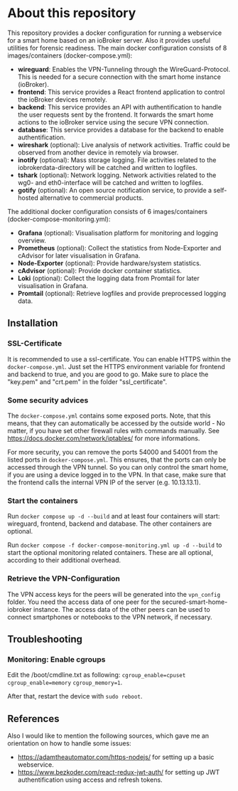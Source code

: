 # About this repository

This repository provides a docker configuration for running a webservice for a smart home based on an ioBroker server. Also it provides useful utilities for forensic readiness.
The main docker configuration consists of 8 images/containers (docker-compose.yml):
- **wireguard**: Enables the VPN-Tunneling through the WireGuard-Protocol. This is needed for a secure connection with the smart home instance (ioBroker).
- **frontend**: This service provides a React frontend application to control the ioBroker devices remotely.
- **backend**: This service provides an API with authentification to handle the user requests sent by the frontend. It forwards the smart home actions to the ioBroker service using the secure VPN connection.
- **database**: This service provides a database for the backend to enable authentification.
- **wireshark** (optional): Live analysis of network activities. Traffic could be observed from another device in remotely via browser.
- **inotify** (optional): Mass storage logging. File activities related to the iobrokerdata-directory will be catched and written to logfiles.
- **tshark** (optional): Network logging. Network activities related to the wg0- and eth0-interface will be catched and written to logfiles.
- **gotify** (optional): An open source notification service, to provide a self-hosted alternative to commercial products.

The additional docker configuration consists of 6 images/containers (docker-compose-monitoring.yml):
- **Grafana** (optional): Visualisation platform for monitoring and logging overview.
- **Prometheus** (optional): Collect the statistics from Node-Exporter and cAdvisor for later visualisation in Grafana.
- **Node-Exporter** (optional): Provide hardware/system statistics.
- **cAdvisor** (optional): Provide docker container statistics.
- **Loki** (optional): Collect the logging data from Promtail for later visualisation in Grafana.
- **Promtail** (optional): Retrieve logfiles and provide preprocessed logging data.

## Installation

### SSL-Certificate

It is recommended to use a ssl-certificate. You can enable HTTPS within the ```docker-compose.yml```. Just set the HTTPS environment variable for frontend and backend to true, and you are good to go. Make sure to place the "key.pem" and "crt.pem" in the folder "ssl_certificate".

### Some security advices

The ```docker-compose.yml``` contains some exposed ports. Note, that this means, that they can automatically be accessed by the outside world - 
No matter, if you have set other firewall rules with commands manually. See https://docs.docker.com/network/iptables/ for more informations.

For more security, you can remove the ports 54000 and 54001 from the listed ports in ```docker-compose.yml```. This ensures, that the ports can only be accessed through the VPN tunnel. So you can only control the smart home, if you are using a device logged in to the VPN. In that case, make sure that the frontend calls the internal VPN IP of the server (e.g. 10.13.13.1).

### Start the containers

Run ```docker compose up -d --build``` and at least four containers will start: wireguard, frontend, backend and database. The other containers are optional.

Run ```docker compose -f docker-compose-monitoring.yml up -d --build``` to start the optional monitoring related containers. These are all optional, according to their additional overhead.

### Retrieve the VPN-Configuration

The VPN access keys for the peers will be generated into the ```vpn_config``` folder.
You need the access data of one peer for the secured-smart-home-iobroker instance.
The access data of the other peers can be used to connect smartphones or notebooks to the VPN network, if necessary.


## Troubleshooting

### Monitoring: Enable cgroups

Edit the /boot/cmdline.txt as following:
```cgroup_enable=cpuset```
```cgroup_enable=memory```
```cgroup_memory=1```.

After that, restart the device with ```sudo reboot```.

## References

Also I would like to mention the following sources, which gave me an orientation on how to handle some issues:
- https://adamtheautomator.com/https-nodejs/ for setting up a basic webservice.
- https://www.bezkoder.com/react-redux-jwt-auth/ for setting up JWT authentification using access and refresh tokens.